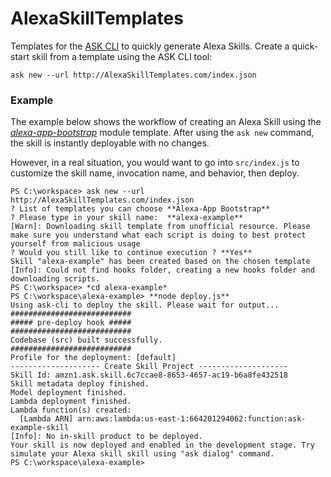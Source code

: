 # AlexaSkillTemplates

Templates for the [ASK CLI](https://developer.amazon.com/docs/smapi/quick-start-alexa-skills-kit-command-line-interface.html) to quickly generate Alexa Skills. Create a quick-start skill from a template using the ASK CLI tool:

```
ask new --url http://AlexaSkillTemplates.com/index.json
```

### Example

The example below shows the workflow of creating an Alexa Skill using the *[alexa-app-bootstrap](https://github.com/matt-kruse/alexa-app-bootstrap)* module template. After using the `ask new` command, the skill is instantly deployable with no changes.

However, in a real situation, you would want to go into `src/index.js` to customize the skill name, invocation name, and behavior, then deploy.

```
PS C:\workspace> ask new --url http://AlexaSkillTemplates.com/index.json
? List of templates you can choose **Alexa-App Bootstrap**
? Please type in your skill name:  **alexa-example**
[Warn]: Downloading skill template from unofficial resource. Please make sure you understand what each script is doing to best protect yourself from malicious usage
? Would you still like to continue execution ? **Yes**
Skill "alexa-example" has been created based on the chosen template
[Info]: Could not find hooks folder, creating a new hooks folder and downloading scripts.
PS C:\workspace> *cd alexa-example*
PS C:\workspace\alexa-example> **node deploy.js**
Using ask-cli to deploy the skill. Please wait for output...
###########################
##### pre-deploy hook #####
###########################
Codebase (src) built successfully.
###########################
Profile for the deployment: [default]
-------------------- Create Skill Project --------------------
Skill Id: amzn1.ask.skill.6c7ccae8-8653-4657-ac19-b6a8fe432518
Skill metadata deploy finished.
Model deployment finished.
Lambda deployment finished.
Lambda function(s) created:
  [Lambda ARN] arn:aws:lambda:us-east-1:664201294062:function:ask-example-skill
[Info]: No in-skill product to be deployed.
Your skill is now deployed and enabled in the development stage. Try simulate your Alexa skill skill using "ask dialog" command.
PS C:\workspace\alexa-example>
```

